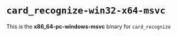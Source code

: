 # `card_recognize-win32-x64-msvc`

This is the **x86_64-pc-windows-msvc** binary for `card_recognize`
